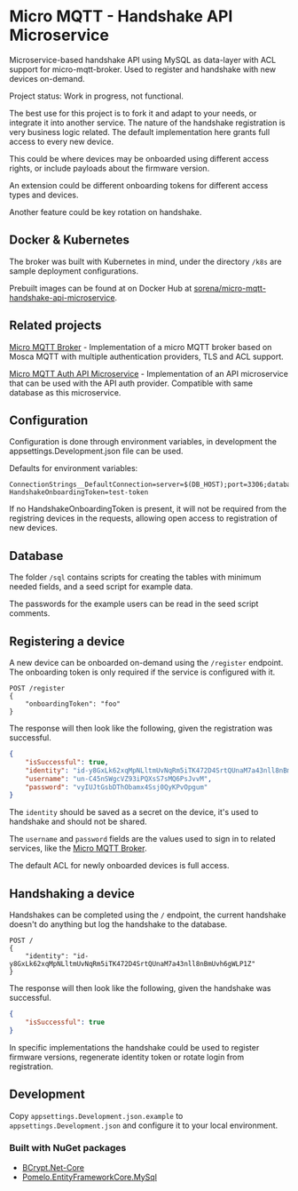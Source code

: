 # Micro MQTT - Handshake API Microservice

Microservice-based handshake API using MySQL as data-layer with ACL support for micro-mqtt-broker. Used to register and handshake with new devices on-demand.

Project status: Work in progress, not functional.

The best use for this project is to fork it and adapt to your needs, or integrate it into another service. The nature of the handshake registration is very business logic related.
The default implementation here grants full access to every new device.

This could be where devices may be onboarded using different access rights, or include payloads about the firmware version.

An extension could be different onboarding tokens for different access types and devices.

Another feature could be key rotation on handshake.

## Docker & Kubernetes

The broker was built with Kubernetes in mind, under the directory `/k8s` are sample deployment configurations.

Prebuilt images can be found at on Docker Hub at [sorena/micro-mqtt-handshake-api-microservice](https://hub.docker.com/r/sorena/micro-mqtt-handshake-api-microservice).

## Related projects

[Micro MQTT Broker](https://github.com/SorenA/micro-mqtt-broker) - Implementation of a micro MQTT broker based on Mosca MQTT with multiple authentication providers, TLS and ACL support.

[Micro MQTT Auth API Microservice](https://github.com/SorenA/micro-mqtt-auth-api-microservice) - Implementation of an API microservice that can be used with the API auth provider. Compatible with same database as this microservice.

## Configuration

Configuration is done through environment variables, in development the appsettings.Development.json file can be used.

Defaults for environment variables:

```env
ConnectionStrings__DefaultConnection=server=$(DB_HOST);port=3306;database=$(DB_DATABASE);uid=$(DB_USERNAME);password=$(DB_PASSWORD)
HandshakeOnboardingToken=test-token
```

If no HandshakeOnboardingToken is present, it will not be required from the registring devices in the requests, allowing open access to registration of new devices.

## Database

The folder `/sql` contains scripts for creating the tables with minimum needed fields, and a seed script for example data.

The passwords for the example users can be read in the seed script comments.

## Registering a device

A new device can be onboarded on-demand using the `/register` endpoint. The onboarding token is only required if the service is configured with it.

```http
POST /register
{
    "onboardingToken": "foo"
}
```

The response will then look like the following, given the registration was successful.

```json
{
    "isSuccessful": true,
    "identity": "id-y8GxLk62xqMpNLltmUvNqRm5iTK472D4SrtQUnaM7a43nll8nBmUvh6gWLP1Z",
    "username": "un-C45nSWgcVZ93iPQXsS7sMQ6PsJvvM",
    "password": "vyIUJtGsbDThObamx4Ssj0QyKPvOpgum"
}
```

The `identity` should be saved as a secret on the device, it's used to handshake and should not be shared.

The `username` and `password` fields are the values used to sign in to related services, like the [Micro MQTT Broker](https://github.com/SorenA/micro-mqtt-broker).

The default ACL for newly onboarded devices is full access.

## Handshaking a device

Handshakes can be completed using the `/` endpoint, the current handshake doesn't do anything but log the handshake to the database.

```http
POST /
{
    "identity": "id-y8GxLk62xqMpNLltmUvNqRm5iTK472D4SrtQUnaM7a43nll8nBmUvh6gWLP1Z"
}
```

The response will then look like the following, given the handshake was successful.

```json
{
    "isSuccessful": true
}
```

In specific implementations the handshake could be used to register firmware versions, regenerate identity token or rotate login from registration.

## Development

Copy `appsettings.Development.json.example` to  `appsettings.Development.json` and configure it to your local environment.

### Built with NuGet packages

- [BCrypt.Net-Core](https://github.com/neoKushan/BCrypt.Net-Core)
- [Pomelo.EntityFrameworkCore.MySql](https://github.com/PomeloFoundation/Pomelo.EntityFrameworkCore.MySql)
